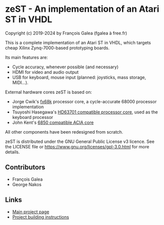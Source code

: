 # zeST - An implementation of an Atari ST in VHDL

Copyright (c) 2019-2024 by François Galea (fgalea à free.fr)

This is a complete implementation of an Atari ST in VHDL, which targets cheap Xilinx Zynq-7000-based prototyping boards.

Its main features are:
- Cycle accuracy, whenever possible (and necessary)
- HDMI for video and audio output
- USB for keyboard, mouse input (planned: joysticks, mass storage, MIDI...).

External hardware cores zeST is based on:
- Jorge Cwik's [fx68k](https://github.com/ijor/fx68k.git) processor core, a cycle-accurate 68000 processor implementation
- Tsuyoshi Hasegawa's [HD63701 compatible processor core](https://opencores.org/projects/hd63701), used as the keyboard processor
- John Kent's [6850 compatible ACIA core](https://opencores.org/projects/system09)

All other components have been redesigned from scratch.


zeST is distributed under the GNU General Public License v3 licence.
See the LICENSE file or https://www.gnu.org/licenses/gpl-3.0.html for more details.

## Contributors
- François Galea
- George Nakos

## Links

- [Main project page](https://zest.sector1.fr)
- [Project building instructions](doc/build.md)
